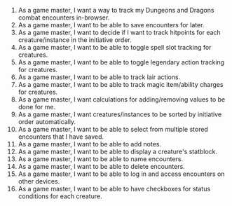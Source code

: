 1. As a game master, I want a way to track my Dungeons and Dragons combat encounters in-browser.
2. As a game master, I want to be able to save encounters for later.
3. As a game master, I want to decide if I want to track hitpoints for each creature/instance in the initiative order.
4. As a game master, I want to be able to toggle spell slot tracking for creatures.
5. As a game master, I want to be able to toggle legendary action tracking for creatures.
6. As a game master, I want to be able to track lair actions.
7. As a game master, I want to be able to track magic item/ability charges for creatures.
8. As a game master, I want calculations for adding/removing values to be done for me.
9. As a game master, I want creatures/instances to be sorted by initiative order automatically.
10. As a game master, I want to be able to select from multiple stored encounters that I have saved.
11. As a game master, I want to be able to add notes.
12. As a game master, I want to be able to display a creature's statblock.
13. As a game master, I want to be able to name encounters.
14. As a game master, I want to be able to delete encounters.
15. As a game master, I want to be able to log in and access encounters on other devices.
16. As a game master, I want to be able to have checkboxes for status conditions for each creature.